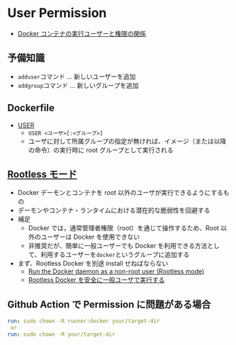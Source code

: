 # User Permission

- [Docker コンテナの実行ユーザーと権限の関係](https://qiita.com/yitakura731/items/36a2ba117ccbc8792aa7)

## 予備知識

- `adduser`コマンド ... 新しいユーザーを追加
- `addgroup`コマンド ... 新しいグループを追加

## Dockerfile

- [USER](https://docs.docker.jp/engine/reference/builder.html#user)
  - `USER <ユーザ>[:<グループ>]`
  - ユーザに対して所属グループの指定が無ければ、イメージ（または以降の命令）の実行時に root グループとして実行される

## [Rootless モード](https://docs.docker.jp/engine/security/rootless.html)

- Docker デーモンとコンテナを root 以外のユーザが実行できるようにするもの
- デーモンやコンテナ・ランタイムにおける潜在的な脆弱性を回避する
- 補足
  - Docker では，通常管理者権限（root）を通じて操作するため、Root 以外のユーザーは Docker を使用できない
  - 非推奨だが、簡単に一般ユーザーでも Docker を利用できる方法として、利用するユーザーを`docker`というグループに追加する
- まず、Rootless Docker を別途 install せねばならない
  - [Run the Docker daemon as a non-root user (Rootless mode)](https://docs.docker.com/engine/security/rootless/)
  - [Rootless Docker を安全に一般ユーザで実行する](https://e-penguiner.com/rootless-docker-for-nonroot/)

## Github Action で Permission に問題がある場合

```yaml
run: sudo chown -R runner:docker your/target-dir
 or
run: sudo chown -R your/target-dir
```
